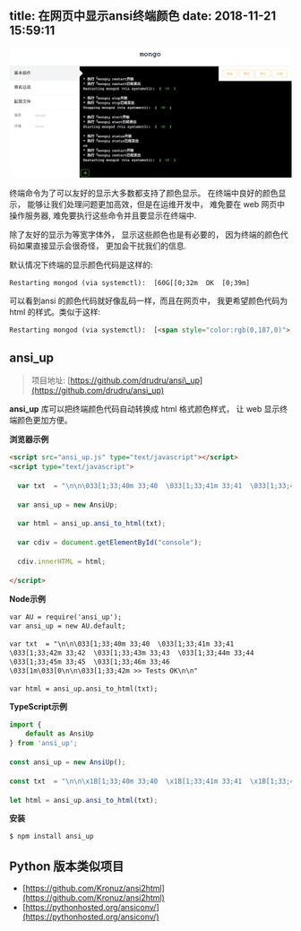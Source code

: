 title: 在网页中显示ansi终端颜色
date: 2018-11-21 15:59:11
---

![](/uploads/images/ansi.png "cover:border")

终端命令为了可以友好的显示大多数都支持了颜色显示。 在终端中良好的颜色显示， 能够让我们处理问题更加高效，但是在运维开发中， 难免要在 web 网页中操作服务器, 难免要执行这些命令并且要显示在终端中.

除了友好的显示为等宽字体外， 显示这些颜色也是有必要的， 因为终端的颜色代码如果直接显示会很奇怪， 更加会干扰我们的信息.


默认情况下终端的显示颜色代码是这样的:


```text
Restarting mongod (via systemctl):  [60G[[0;32m  OK  [0;39m]
```

可以看到ansi 的颜色代码就好像乱码一样，而且在网页中， 我更希望颜色代码为 html 的样式。类似于这样:

```html
Restarting mongod (via systemctl):  [<span style="color:rgb(0,187,0)">  OK  </span>]
```

## ansi\_up


> 项目地址: [https://github.com/drudru/ansi\_up](https://github.com/drudru/ansi_up)

**ansi\_up** 库可以把终端颜色代码自动转换成 html 格式颜色样式， 让 web 显示终端颜色更加方便。

**浏览器示例**

```html
<script src="ansi_up.js" type="text/javascript"></script>
<script type="text/javascript">

  var txt  = "\n\n\033[1;33;40m 33;40  \033[1;33;41m 33;41  \033[1;33;42m 33;42  \033[1;33;43m 33;43  \033[1;33;44m 33;44  \033[1;33;45m 33;45  \033[1;33;46m 33;46  \033[1m\033[0\n\n\033[1;33;42m >> Tests OK\n\n"

  var ansi_up = new AnsiUp;

  var html = ansi_up.ansi_to_html(txt);

  var cdiv = document.getElementById("console");

  cdiv.innerHTML = html;

</script>
```

**Node示例**


```node
var AU = require('ansi_up');
var ansi_up = new AU.default;

var txt  = "\n\n\033[1;33;40m 33;40  \033[1;33;41m 33;41  \033[1;33;42m 33;42  \033[1;33;43m 33;43  \033[1;33;44m 33;44  \033[1;33;45m 33;45  \033[1;33;46m 33;46  \033[1m\033[0\n\n\033[1;33;42m >> Tests OK\n\n"

var html = ansi_up.ansi_to_html(txt);
```

**TypeScript示例**

```typescript
import {
    default as AnsiUp
} from 'ansi_up';

const ansi_up = new AnsiUp();

const txt  = "\n\n\x1B[1;33;40m 33;40  \x1B[1;33;41m 33;41  \x1B[1;33;42m 33;42  \x1B[1;33;43m 33;43  \x1B[1;33;44m 33;44  \x1B[1;33;45m 33;45  \x1B[1;33;46m 33;46  \x1B[1m\x1B[0\n\n\x1B[1;33;42m >> Tests OK\n\n"

let html = ansi_up.ansi_to_html(txt);
```

**安装**

```shell
$ npm install ansi_up
```

## Python 版本类似项目

- [https://github.com/Kronuz/ansi2html](https://github.com/Kronuz/ansi2html)
- [https://pythonhosted.org/ansiconv/](https://pythonhosted.org/ansiconv/)
